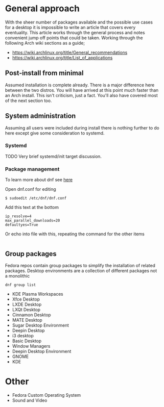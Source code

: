 # General approach

With the sheer number of packages available and the possible use cases for a desktop it is impossible to write an article that covers every eventuality.
This article works through the general process and notes convenient jump off points that could be taken.
Working through the following Arch wiki sections as a guide;

- https://wiki.archlinux.org/title/General_recommendations
- https://wiki.archlinux.org/title/List_of_applications

## Post-install from minimal

Assumed installation is complete already. 
There is a major difference here between the two distros.
You will have arrived at this point much faster than an Arch install.
This isn't criticism, just a fact.
You'll also have covered most of the next section too.

## System administration

Assuming all users were included during install there is nothing further to do here except give some consideration to systemd.

### Systemd

TODO Very brief systemd/init target discussion.

### Package management

To learn more about dnf see [here](https://dnf.readthedocs.io/en/latest/)

Open dnf.conf for editing

```
$ sudoedit /etc/dnf/dnf.conf
```

Add this text at the bottom

```
ip_resolve=4
max_parallel_downloads=20
defaultyes=True
```

Or echo into file with this, repeating the command for the other items

```

```

## Group packages

Fedora repos contain group packages to simplify the installation of related packages. 
Desktop environments are a collection of different packages not a monolithic  

```
dnf group list
```

- KDE Plasma Workspaces
- Xfce Desktop
- LXDE Desktop
- LXQt Desktop
- Cinnamon Desktop
- MATE Desktop
- Sugar Desktop Environment
- Deepin Desktop
- i3 desktop
- Basic Desktop
- Window Managers
- Deepin Desktop Environment
- GNOME
- KDE

# Other

- Fedora Custom Operating System
- Sound and Video
